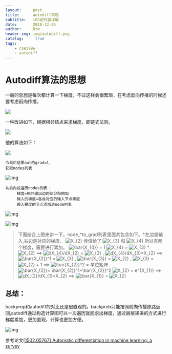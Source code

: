 ```yaml
---
layout:     post
title:      autodiff实现
subtitle:   iOS定时器详解
date:       2018-12-26
author:     Dzw
header-img: img/autodiff.png
catalog: 	 true
tags:
    - cse599w
    - autodiff
---
```

# Autodiff算法的思想

一般的思想是每次都计算一下梯度，不过这样会很繁琐，在考虑反向传播的时候还要考虑前向传播。

![](http://dzwduan.github.io/img/forward0.PNG)

一种改进如下，根据相邻结点来求梯度，即链式法则。

![](http://dzwduan.github.io/img/forward.png)

他的算法如下：

![](http://dzwduan.github.io/img/autodiff2.png)



```text
令最后结果out的grad=1,
获取nodes列表
```

![img](https://pic1.zhimg.com/80/v2-a19f3bdb31496252f096ab9256a2b070_hd.jpg)

```text
从后向前遍历nodes列表：
     梯度=相邻输出边的部分和相加
     输入的梯度=各自对应的输入节点梯度
     输入梯度的节点添加进node列表
```

![img](https://pic1.zhimg.com/80/v2-3c5055b47fa91a392bec7c67a7baab54_hd.jpg)

![img](https://pic2.zhimg.com/80/v2-c7e2d15d3fbd688a9a720ad5ef053209_hd.jpg)

> 下面结合上图来讲一下。node_*to_grad列表里面共包含如下。*左边是输入,右边是对应的梯度， ![X_{2}](https://www.zhihu.com/equation?tex=X_%7B2%7D) 传值给了 ![X_{3}](https://www.zhihu.com/equation?tex=X_%7B3%7D) 和 ![X_{4}](https://www.zhihu.com/equation?tex=X_%7B4%7D) 所以有两个梯度，需要进行累加。
> ![\bar{X_{4}}](https://www.zhihu.com/equation?tex=%5Cbar%7BX_%7B4%7D%7D) = 1
> ![X_{4}](https://www.zhihu.com/equation?tex=X_%7B4%7D) = ![X_{3}](https://www.zhihu.com/equation?tex=X_%7B3%7D) * ![X_{2}](https://www.zhihu.com/equation?tex=X_%7B2%7D) ==> ![dX_{4}/dX_{2}](https://www.zhihu.com/equation?tex=dX_%7B4%7D%2FdX_%7B2%7D) = ![X_{3}](https://www.zhihu.com/equation?tex=X_%7B3%7D) , ![dX_{4}/dX_{3}=X_{2}](https://www.zhihu.com/equation?tex=dX_%7B4%7D%2FdX_%7B3%7D%3DX_%7B2%7D) 
> ==> ![\bar{X_{2}}^1](https://www.zhihu.com/equation?tex=%5Cbar%7BX_%7B2%7D%7D%5E1) = ![ X_{3}](https://www.zhihu.com/equation?tex=+X_%7B3%7D) , ![\bar{X_{3}}](https://www.zhihu.com/equation?tex=%5Cbar%7BX_%7B3%7D%7D) = ![X_{2}](https://www.zhihu.com/equation?tex=X_%7B2%7D) ,
> ![X_{3}](https://www.zhihu.com/equation?tex=X_%7B3%7D) = ![X_{2} + 1](https://www.zhihu.com/equation?tex=X_%7B2%7D+%2B+1) ==> ![\bar{X_{2}}^2](https://www.zhihu.com/equation?tex=%5Cbar%7BX_%7B2%7D%7D%5E2) = 单位矩阵
> ![\bar{X_{2}}= \bar{X_{2}}^1+\bar{X_{2}}^2](https://www.zhihu.com/equation?tex=%5Cbar%7BX_%7B2%7D%7D%3D+%5Cbar%7BX_%7B2%7D%7D%5E1%2B%5Cbar%7BX_%7B2%7D%7D%5E2) 
> ![X_{2} = e^{X_{1}}](https://www.zhihu.com/equation?tex=X_%7B2%7D+%3D+e%5E%7BX_%7B1%7D%7D) ==> ![dX_{2}/dX_{1}=X_{2}](https://www.zhihu.com/equation?tex=dX_%7B2%7D%2FdX_%7B1%7D%3DX_%7B2%7D) 
> ==> ![\bar{X_{1}}](https://www.zhihu.com/equation?tex=%5Cbar%7BX_%7B1%7D%7D) = ![X_{2}](https://www.zhihu.com/equation?tex=X_%7B2%7D)

## 总结：

backprop和autodiff的对比还是很直观的。backprob只能按照前向传播原路返回,autodiff通过构造计算图可以一次遍历就能求出梯度，通过层层递进的方式进行梯度累加，更加直观，计算也更加方便。

![img](https://pic3.zhimg.com/80/v2-5a028b13fae01de0903bbcc08a3da34a_hd.jpg)

参考论文[[1502.05767\] Automatic differentiation in machine learning: a survey](https://arxiv.org/abs/1502.05767)